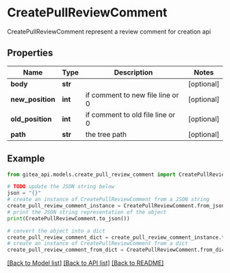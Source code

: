 # CreatePullReviewComment

CreatePullReviewComment represent a review comment for creation api

## Properties

Name | Type | Description | Notes
------------ | ------------- | ------------- | -------------
**body** | **str** |  | [optional] 
**new_position** | **int** | if comment to new file line or 0 | [optional] 
**old_position** | **int** | if comment to old file line or 0 | [optional] 
**path** | **str** | the tree path | [optional] 

## Example

```python
from gitea_api.models.create_pull_review_comment import CreatePullReviewComment

# TODO update the JSON string below
json = "{}"
# create an instance of CreatePullReviewComment from a JSON string
create_pull_review_comment_instance = CreatePullReviewComment.from_json(json)
# print the JSON string representation of the object
print(CreatePullReviewComment.to_json())

# convert the object into a dict
create_pull_review_comment_dict = create_pull_review_comment_instance.to_dict()
# create an instance of CreatePullReviewComment from a dict
create_pull_review_comment_from_dict = CreatePullReviewComment.from_dict(create_pull_review_comment_dict)
```
[[Back to Model list]](../README.md#documentation-for-models) [[Back to API list]](../README.md#documentation-for-api-endpoints) [[Back to README]](../README.md)


